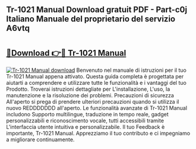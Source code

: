 ## Tr-1021 Manual Download gratuit PDF - Part-c0j Italiano Manuale del proprietario del servizio A6vtq

# <h2><a href="http://dfff7w.blite.top/?on=Tr-1021+Manual">🔗Download 👉🔴 Tr-1021 Manual</a></h2>

[![Tr-1021 Manual download](https://i.imgur.com/lujVjoI.png)](http://dfff7w.blite.top/?on=Tr-1021+Manual)
Benvenuto nel manuale di istruzioni per il tuo Tr-1021 Manual appena attivato. Questa guida completa è progettata per aiutarti a comprendere e utilizzare tutte le funzionalità e i vantaggi del tuo Prodotto. Troverai istruzioni dettagliate per L'installazione, L'uso, la manutenzione e la risoluzione dei problemi. Precauzioni di sicurezza All'aperto si prega di prendere ulteriori precauzioni quando si utilizza il nuovo REDDDDDDD all'aperto. Le funzionalità avanzate di Tr-1021 Manual includono Supporto multilingue, traduzione in tempo reale, gadget personalizzabili e riconoscimento vocale, tutti accessibili tramite L'interfaccia utente intuitiva e personalizzabile. Il tuo Feedback è importante, Tr-1021 Manual. Apprezziamo il tuo contributo e ci impegniamo a migliorare continuamente.
